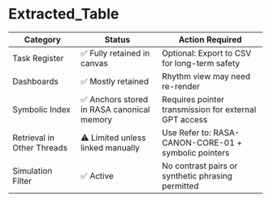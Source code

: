 # Extracted_Table

| Category | Status | Action Required |
|---|---|---|
| Task Register | ✅ Fully retained in canvas | Optional: Export to CSV for long-term safety |
| Dashboards | ✅ Mostly retained | Rhythm view may need re-render |
| Symbolic Index | ✅ Anchors stored in RASA canonical memory | Requires pointer transmission for external GPT access |
| Retrieval in Other Threads | ⚠️ Limited unless linked manually | Use Refer to: RASA-CANON-CORE-01 + symbolic pointers |
| Simulation Filter | ✅ Active | No contrast pairs or synthetic phrasing permitted |
